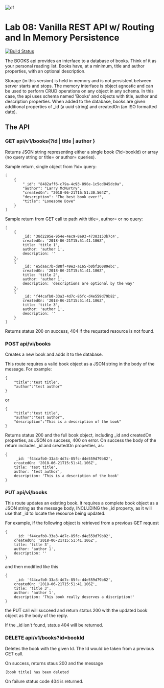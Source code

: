 ![cf](https://i.imgur.com/7v5ASc8.png)    
# Lab 08: Vanilla REST API w/ Routing and In Memory Persistence

[![Build Status](https://travis-ci.org/TCW417/08-09-http-routing-rest.svg?branch=master)](https://travis-ci.org/TCW417/08-09-http-routing-rest)

The BOOKS api provides an interface to a database of books. Think of it as your personal reading list.  Books have, at a minimum, title and author properties, with an optional description.

Storage (in this version) is held in memory and is not persistent between server starts and stops.  The memory interface is object agnostic and can be used to perform CRUD operations on any object in any schema. In this case, the api uses schema named 'Books' and objects with title, author and description properties.  When added to the database, books are given additional properties of _id (a uuid string) and createdOn (an ISO formatted date).

## The API
### GET api/v1/books{?id | title | author }

Returns JSON string representing either a single book (?id=bookId) or array (no query string or title= or author= queries).

Sample return, single object from ?id= query:
```
[
    {
        "_id": "8482aff6-c79a-4c93-896e-1c5cd845dc0a",
        "author": "Larry McMurtry",
        "createdOn": "2018-06-21T16:51:30.564Z",
        "description": "The best book ever!",
        "title": "Lonesome Dove"
    }
]
```
Sample return from GET call to path with title=, author= or no query:
```
[ 
    {
        _id: '38d2295e-954e-4ec9-8e93-47383153b7c4',
        createdOn: '2018-06-21T15:51:41.106Z',
        title: 'title 1',
        author: 'author 1',
        description: '' 
    },
    { 
        _id: 'e5daac7b-d88f-49e2-a165-b0bf26089ebc',
        createdOn: '2018-06-21T15:51:41.106Z',
        title: 'title 2',
        author: 'author 1',
        description: 'descriptions are optional by the way' 
    },
    {
        _id: 'f44cafb0-33a3-4d7c-85fc-d4e559d79b82',
        createdOn: '2018-06-21T15:51:41.106Z',
        title: 'title 3',
        author: 'author 1',
        description: '' 
    }
]
```
Returns status 200 on success, 404 if the requsted resource is not found.

### POST api/vi/books
Creates a new book and adds it to the database.

This route requires a valid book object as a JSON string in the body of the message. For example:
```
{
    "title":"test title",
    "author":"test author"
}
```
or
```
{
    "title":"test title",
    "author":"test author",
    "description":"This is a description of the book"
}
```
Returns status 200 and the full book object, including _id and createdOn properties, as JSON on success, 400 on error. On success the body of the return includes _id and createdOn properties, as:
```
{
     _id: 'f44cafb0-33a3-4d7c-85fc-d4e559d79b82',
    createdOn: '2018-06-21T15:51:41.106Z',
    title: 'test title',
    author: 'test author',
    description: 'This is a description of the book' 
}
```
### PUT api/vi/books
This route updates an existing book. It requires a complete book object as a JSON string as the message body, INCLUDING the _id property, as it will use that _id to locate the resource being updated.

For example, if the following object is retrieved from a previous GET request
```
{
     _id: 'f44cafb0-33a3-4d7c-85fc-d4e559d79b82',
    createdOn: '2018-06-21T15:51:41.106Z',
    title: 'title 3',
    author: 'author 1',
    description: '' 
}
```
and then modified like this
```
{
     _id: 'f44cafb0-33a3-4d7c-85fc-d4e559d79b82',
    createdOn: '2018-06-21T15:51:41.106Z',
    title: 'title 3',
    author: 'author 1',
    description: 'This book really deserves a discription!' 
}
```
the PUT call will succeed and return status 200 with the updated book object as the body of the reply.

If the _id isn't found, status 404 will be returned.

### DELETE api/v1/books?id=bookId
Deletes the book with the given Id. The Id would be taken from a previous GET call.  

On success, returns staus 200 and the message
```
[book title] has been deleted
```

On failure status code 404 is returned.
